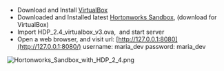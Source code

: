 - Download and Install [VirtualBox](http://download.virtualbox.org/virtualbox/5.0.20/VirtualBox-5.0.20-106931-OSX.dmg)
- Downloaded and Installed latest [Hortonworks Sandbox](http://hortonworks.com/products/hortonworks-sandbox/#install), (download for VirtualBox)
- Import HDP_2.4_virtualbox_v3.ova,  and start server
- Open a web browser, and visit url: [http://127.0.0.1:8080](http://127.0.0.1:8080/)
username: maria_dev
password: maria_dev


![Hortonworks_Sandbox_with_HDP_2_4.png](http://upload-images.jianshu.io/upload_images/1647554-f4d7136fd7e46331.png?imageMogr2/auto-orient/strip%7CimageView2/2/w/1240)
